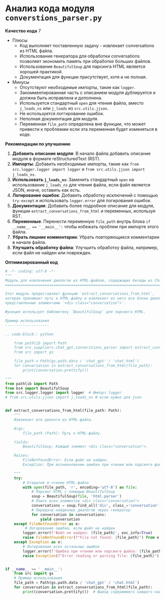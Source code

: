 # Анализ кода модуля `converstions_parser.py`

**Качество кода**
7
- Плюсы
    - Код выполняет поставленную задачу - извлекает conversations из HTML файла.
    - Использование генератора для обработки conversations позволяет экономить память при обработке больших файлов.
    - Использование `BeautifulSoup` для парсинга HTML является хорошей практикой.
    - Документация для функции присутствует, хотя и не полная.
- Минусы
    - Отсутствуют необходимые импорты, такие как `logger`.
    - Закомментированная часть с описанием модуля дублируется и должна быть исправлена и дополнена.
    - Используется стандартный `open` для чтения файла, вместо `j_loads_ns` или `j_loads` из `src.utils.jjson`.
    - Не используется логгирование ошибок.
    - Неполная документация для модуля.
    - Переменная `file_path` определена вне функции, что может привести к проблемам если эта переменная будет изменяться в коде.

**Рекомендации по улучшению**

1.  **Добавить описание модуля**: В начало файла добавить описание модуля в формате reStructuredText (RST).
2.  **Импорты**: Добавить необходимые импорты, такие как `from src.logger.logger import logger` и `from src.utils.jjson import j_loads_ns`.
3.  **Использовать `j_loads_ns`**: Заменить стандартный `open` на использование `j_loads_ns` для чтения файла, если файл является JSON, иначе, оставить как есть.
4.  **Логирование ошибок**: Добавить обработку исключений с помощью `try-except` и использовать `logger.error` для логирования ошибок.
5.  **Документация**: Добавить более подробное описание для модуля, функции `extract_conversations_from_html` и переменных, используя RST.
6.  **Переменные**: Перенести переменную `file_path` внутрь блока `if __name__ == '__main__':` чтобы избежать проблем при импорте этого файла.
7.  **Убрать лишние комментарии**: Убрать повторяющиеся комментарии в начале файла.
8.  **Улучшить обработку файла**: Улучшить обработку файла, например, если файл не найден или поврежден.

**Оптимизированный код**

```python
# -*- coding: utf-8 -*-
"""
Модуль для извлечения диалогов из HTML-файлов, содержащих беседы из ChatGPT.
==========================================================================

Этот модуль предоставляет функцию `extract_conversations_from_html`,
которая принимает путь к HTML-файлу и извлекает из него все блоки диалогов,
представленные элементами `<div class="conversation">`.

Функция использует библиотеку `BeautifulSoup` для парсинга HTML.

Пример использования
--------------------

.. code-block:: python

    from pathlib import Path
    from src.suppliers.chat_gpt.converstions_parser import extract_conversations_from_html
    from src import gs

    file_path = Path(gs.path.data / 'chat_gpt' / 'chat.html')
    for conversation in extract_conversations_from_html(file_path):
        print(conversation.prettify())

"""
from pathlib import Path
from bs4 import BeautifulSoup
from src.logger.logger import logger  # Импорт logger
# from src.utils.jjson import j_loads_ns # если нужно для json


def extract_conversations_from_html(file_path: Path):
    """
    Извлекает все диалоги из HTML-файла.

    Args:
        file_path (Path): Путь к HTML-файлу.

    Yields:
        BeautifulSoup: Каждый элемент <div class="conversation">.

    Raises:
        FileNotFoundError: Если файл не найден.
        Exception: При возникновении ошибки при чтении или парсинге файла.

    """
    try:
        # Открытие и чтение HTML-файла
        with open(file_path, 'r', encoding='utf-8') as file:
            # Парсинг HTML с помощью BeautifulSoup
            soup = BeautifulSoup(file, 'html.parser')
            # Поиск всех элементов <div class="conversation">
            conversations = soup.find_all('div', class_='conversation')
            # Передача найденных диалогов через генератор
            for conversation in conversations:
                yield conversation
    except FileNotFoundError as e:
         # Логирование ошибки, если файл не найден
        logger.error(f'Файл не найден: {file_path}', exc_info=True)
        raise FileNotFoundError(f"File not found: {file_path}") from e
    except Exception as e:
        # Логирование всех остальных ошибок
        logger.error(f'Ошибка при чтении или парсинге файла: {file_path}', exc_info=True)
        raise Exception(f"Error reading or parsing file: {file_path}") from e


if __name__ == '__main__':
    from src import gs
    # Пример использования
    file_path = Path(gs.path.data / 'chat_gpt' / 'chat.html')
    for conversation in extract_conversations_from_html(file_path):
        print(conversation.prettify())  # Вывод содержимого каждого найденного диалога
```